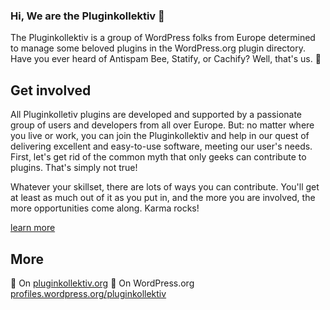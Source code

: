 ### Hi, We are the Pluginkollektiv 👋
The Pluginkollektiv is a group of WordPress folks from Europe determined to manage some beloved plugins in the WordPress.org plugin directory. Have you ever heard of Antispam Bee, Statify, or Cachify? Well, that's us. 🙂

## Get involved
All Pluginkolletiv plugins are developed and supported by a passionate group of users and developers from all over Europe. But: no matter where you live or work, you can join the Pluginkollektiv and help in our quest of delivering excellent and easy-to-use software, meeting our user's needs. First, let's get rid of the common myth that only geeks can contribute to plugins. That's simply not true!

Whatever your skillset, there are lots of ways you can contribute. You'll get at least as much out of it as you put in, and the more you are involved, the more opportunities come along. Karma rocks!

[learn more](https://pluginkollektiv.org/get-involved/)

## More
:page_with_curl: On [pluginkollektiv.org](https://pluginkollektiv.org/)
:speech_balloon: On WordPress.org [profiles.wordpress.org/pluginkollektiv](https://profiles.wordpress.org/pluginkollektiv/)
